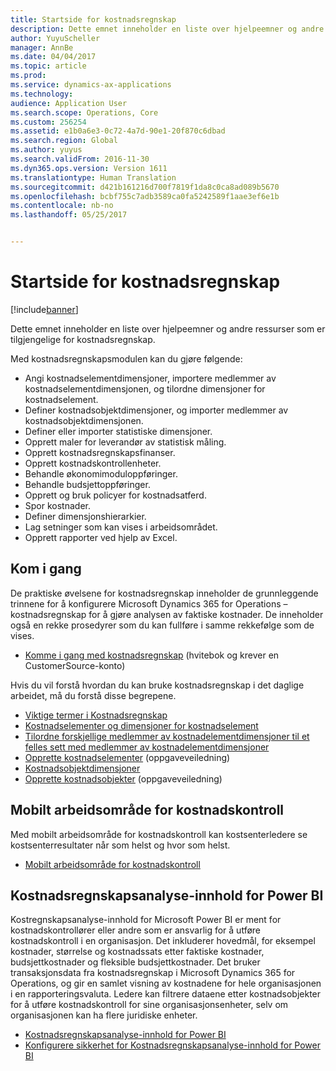 ```yaml
---
title: Startside for kostnadsregnskap
description: Dette emnet inneholder en liste over hjelpeemner og andre ressurser som er tilgjengelige for kostnadsregnskap.
author: YuyuScheller
manager: AnnBe
ms.date: 04/04/2017
ms.topic: article
ms.prod: 
ms.service: dynamics-ax-applications
ms.technology: 
audience: Application User
ms.search.scope: Operations, Core
ms.custom: 256254
ms.assetid: e1b0a6e3-0c72-4a7d-90e1-20f870c6dbad
ms.search.region: Global
ms.author: yuyus
ms.search.validFrom: 2016-11-30
ms.dyn365.ops.version: Version 1611
ms.translationtype: Human Translation
ms.sourcegitcommit: d421b161216d700f7819f1da8c0ca8ad089b5670
ms.openlocfilehash: bcbf755c7adb3589ca0fa5242589f1aae3ef6e1b
ms.contentlocale: nb-no
ms.lasthandoff: 05/25/2017


---
```


# <a name="cost-accounting-home-page"></a>Startside for kostnadsregnskap

[!include[banner](../includes/banner.md)]


Dette emnet inneholder en liste over hjelpeemner og andre ressurser som er tilgjengelige for kostnadsregnskap.

Med kostnadsregnskapsmodulen kan du gjøre følgende:

-   Angi kostnadselementdimensjoner, importere medlemmer av kostnadselementdimensjonen, og tilordne dimensjoner for kostnadselement.
-   Definer kostnadsobjektdimensjoner, og importer medlemmer av kostnadsobjektdimensjonen.
-   Definer eller importer statistiske dimensjoner.
-   Opprett maler for leverandør av statistisk måling.
-   Opprett kostnadsregnskapsfinanser.
-   Opprett kostnadskontrollenheter.
-   Behandle økonomimoduloppføringer.
-   Behandle budsjettoppføringer.
-   Opprett og bruk policyer for kostnadsatferd.
-   Spor kostnader.
-   Definer dimensjonshierarkier.
-   Lag setninger som kan vises i arbeidsområdet.
-   Opprett rapporter ved hjelp av Excel.

## <a name="get-started"></a>Kom i gang

De praktiske øvelsene for kostnadsregnskap inneholder de grunnleggende trinnene for å konfigurere Microsoft Dynamics 365 for Operations – kostnadsregnskap for å gjøre analysen av faktiske kostnader. De inneholder også en rekke prosedyrer som du kan fullføre i samme rekkefølge som de vises.

-   [Komme i gang med kostnadsregnskap](https://mbs.microsoft.com/customersource/northamerica/AX/learning/documentation/white-papers/msd365optgtstcostacc) (hvitebok og krever en CustomerSource-konto)

Hvis du vil forstå hvordan du kan bruke kostnadsregnskap i det daglige arbeidet, må du forstå disse begrepene.

-   [Viktige termer i Kostnadsregnskap](terms-cost-accounting.md)
-   [Kostnadselementer og dimensjoner for kostnadselement](cost-elements.md)
-   [Tilordne forskjellige medlemmer av kostnadelementdimensjoner til et felles sett med medlemmer av kostnadelementdimensjoner](map-cost-elements-dimension-members.md)
-   [Opprette kostnadselementer](http://ax.help.dynamics.com/en/wiki/create-cost-elements/) (oppgaveveiledning)
-   [Kostnadsobjektdimensjoner](cost-objects.md)
-   [Opprette kostnadsobjekter](http://ax.help.dynamics.com/en/wiki/create-cost-objects/) (oppgaveveiledning)

## <a name="cost-control-mobile-workspace"></a>Mobilt arbeidsområde for kostnadskontroll
Med mobilt arbeidsområde for kostnadskontroll kan kostsenterledere se kostsenterresultater når som helst og hvor som helst.

-   [Mobilt arbeidsområde for kostnadskontroll](cost-controlling-mobile-workspace.md)

## <a name="cost-accounting-analysis-power-bi-content"></a>Kostnadsregnskapsanalyse-innhold for Power BI
Kostregnskapsanalyse-innhold for Microsoft Power BI er ment for kostnadskontrollører eller andre som er ansvarlig for å utføre kostnadskontroll i en organisasjon. Det inkluderer hovedmål, for eksempel kostnader, størrelse og kostnadssats etter faktiske kostnader, budsjettkostnader og fleksible budsjettkostnader. Det bruker transaksjonsdata fra kostnadsregnskap i Microsoft Dynamics 365 for Operations, og gir en samlet visning av kostnadene for hele organisasjonen i en rapporteringsvaluta. Ledere kan filtrere dataene etter kostnadsobjekter for å utføre kostnadskontroll for sine organisasjonsenheter, selv om organisasjonen kan ha flere juridiske enheter.

-   [Kostnadsregnskapsanalyse-innhold for Power BI](/dynamics365/operations/dev-itpro/analytics/cost-accounting-analysis-content-pack)
-   [Konfigurere sikkerhet for Kostnadsregnskapsanalyse-innhold for Power BI](/dynamics365/operations/dev-itpro/analytics/setup-security-cost-accounting-content-pack)





